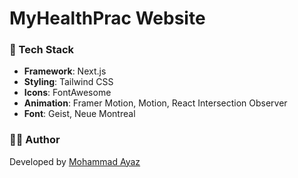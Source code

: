 # MyHealthPrac Website

### 🧰 Tech Stack

- **Framework**: Next.js
- **Styling**: Tailwind CSS
- **Icons**: FontAwesome
- **Animation**: Framer Motion, Motion, React Intersection Observer
- **Font**: Geist, Neue Montreal

### 👨‍💻 Author
Developed by [Mohammad Ayaz](http://ayazsoomro.netlify.app)
